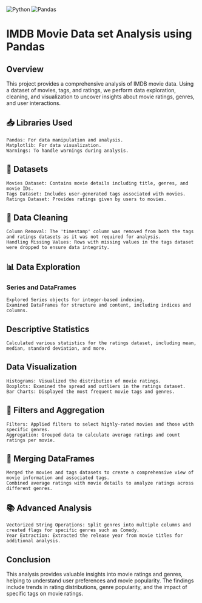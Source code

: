 ![Python](https://img.shields.io/badge/Python-3.x-blue.svg?logo=python)
![Pandas](https://img.shields.io/badge/Pandas-1.x-%23150458.svg?logo=pandas)


# IMDB Movie Data set Analysis using Pandas
## Overview

This project provides a comprehensive analysis of IMDB movie data. Using a dataset of movies, tags, and ratings, we perform data exploration, cleaning, and visualization to uncover insights about movie ratings, genres, and user interactions.
## 📥 Libraries Used

    Pandas: For data manipulation and analysis.
    Matplotlib: For data visualization.
    Warnings: To handle warnings during analysis.

## 📅 Datasets

    Movies Dataset: Contains movie details including title, genres, and movie IDs.
    Tags Dataset: Includes user-generated tags associated with movies.
    Ratings Dataset: Provides ratings given by users to movies.

## 🔧 Data Cleaning

    Column Removal: The 'timestamp' column was removed from both the tags and ratings datasets as it was not required for analysis.
    Handling Missing Values: Rows with missing values in the tags dataset were dropped to ensure data integrity.

## 📊 Data Exploration
### Series and DataFrames

    Explored Series objects for integer-based indexing.
    Examined DataFrames for structure and content, including indices and columns.

## Descriptive Statistics

    Calculated various statistics for the ratings dataset, including mean, median, standard deviation, and more.

## Data Visualization

    Histograms: Visualized the distribution of movie ratings.
    Boxplots: Examined the spread and outliers in the ratings dataset.
    Bar Charts: Displayed the most frequent movie tags and genres.

## 🎣 Filters and Aggregation

    Filters: Applied filters to select highly-rated movies and those with specific genres.
    Aggregation: Grouped data to calculate average ratings and count ratings per movie.

## 🔰 Merging DataFrames

    Merged the movies and tags datasets to create a comprehensive view of movie information and associated tags.
    Combined average ratings with movie details to analyze ratings across different genres.

## 📚 Advanced Analysis

    Vectorized String Operations: Split genres into multiple columns and created flags for specific genres such as Comedy.
    Year Extraction: Extracted the release year from movie titles for additional analysis.

## Conclusion

This analysis provides valuable insights into movie ratings and genres, helping to understand user preferences and movie popularity. The findings include trends in rating distributions, genre popularity, and the impact of specific tags on movie ratings.
